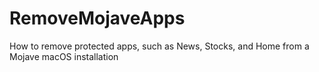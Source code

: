 # RemoveMojaveApps
How to remove protected apps, such as News, Stocks, and Home from a Mojave macOS installation
